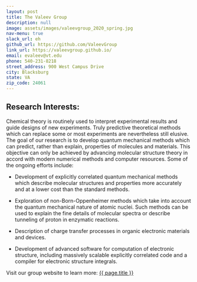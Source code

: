 ```yaml
---
layout: post
title: The Valeev Group  
description: null  
image: assets/images/valeevgroup_2020_spring.jpg
nav-menu: true
slack_url: eh
github_url: https://github.com/ValeevGroup
link_url: https://valeevgroup.github.io/
email: evaleev@vt.edu
phone: 540-231-8218
street_address: 900 West Campus Drive
city: Blacksburg 
state: VA
zip_code: 24061
---
```


## Research Interests:
Chemical theory is routinely used to interpret experimental results and guide designs of new experiments. Truly predictive theoretical methods which can replace some or most experiments are nevertheless still elusive. The goal of our research is to develop quantum mechanical methods which can predict, rather than explain, properties of molecules and materials. This objective can only be achieved by advancing molecular structure theory in accord with modern numerical methods and computer resources. Some of the ongoing efforts include:

* Development of explicitly correlated quantum mechanical methods which describe molecular structures and properties more accurately and at a lower cost than the standard methods.

* Exploration of non-Born-Oppenheimer methods which take into account the quantum mechanical nature of atomic nuclei. Such methods can be used to explain the fine details of molecular spectra or describe tunneling of proton in enzymatic reactions.

* Description of charge transfer processes in organic electronic materials and devices.

* Development of advanced software for computation of electronic structure, including massively scalable explicitly correlated code and a compiler for electronic structure integrals.

<div>		
<p>Visit our group website to learn more:  <a href="{{ page.link_url }}"> {{ page.title }}</a></p>
</div>		
